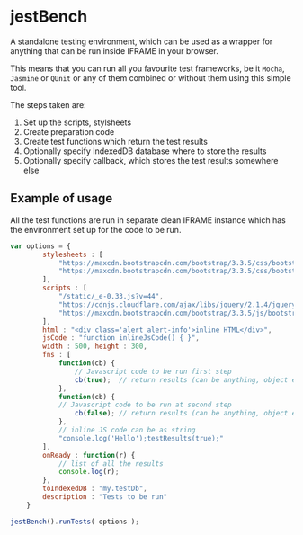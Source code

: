 # jestBench

A standalone testing environment, which can be used as a wrapper for anything that can be run inside IFRAME in your browser.

This means that you can run all you favourite test frameworks, be it `Mocha`, `Jasmine` or `QUnit` or any of them combined or without them using this simple tool.

The steps taken are:

1. Set up the scripts, stylsheets
2. Create preparation code
3. Create test functions which return the test results
4. Optionally specify IndexedDB database where to store the results 
5. Optionally specify callback, which stores the test results somewhere else

## Example of usage

All the test functions are run in separate clean IFRAME instance which has the environment set up for the code to be run.

```javascript
var options = {
        stylesheets : [
            "https://maxcdn.bootstrapcdn.com/bootstrap/3.3.5/css/bootstrap.min.css",
            "https://maxcdn.bootstrapcdn.com/bootstrap/3.3.5/css/bootstrap-theme.min.css"
        ],
        scripts : [
            "/static/_e-0.33.js?v=44",
            "https://cdnjs.cloudflare.com/ajax/libs/jquery/2.1.4/jquery.js",
            "https://maxcdn.bootstrapcdn.com/bootstrap/3.3.5/js/bootstrap.min.js",
        ],
        html : "<div class='alert alert-info'>inline HTML</div>",
        jsCode : "function inlineJsCode() { }",
        width : 500, height : 300,
        fns : [
            function(cb) {
                // Javascript code to be run first step
                cb(true);  // return results (can be anything, object etc)
            },
            function(cb) {
            // Javascript code to be run at second step
                cb(false); // return results (can be anything, object etc)
            },
            // inline JS code can be as string
            "console.log('Hello');testResults(true);"
        ],
        onReady : function(r) {
            // list of all the results
            console.log(r);
        },
        toIndexedDB : "my.testDb",
        description : "Tests to be run"
    }

jestBench().runTests( options );     
```








